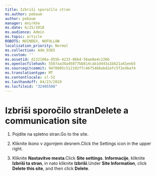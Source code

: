 ```yaml
---
title: Izbriši sporočilo stran
ms.author: pebaum
author: pebaum
manager: mnirkhe
ms.date: 6/25/2018
ms.audience: Admin
ms.topic: article
ROBOTS: NOINDEX, NOFOLLOW
localization_priority: Normal
ms.collection: Adm_O365
ms.custom: ''
ms.assetid: d132106a-d55b-4233-8664-56ae8e4c226b
ms.openlocfilehash: 5587aa34a45877bb814cab1d443a1bb21a41eeb5
ms.sourcegitcommit: 9d78905c512192ffc4675468abd2efc5f2e4baf4
ms.translationtype: MT
ms.contentlocale: sl-SI
ms.lasthandoff: 04/23/2019
ms.locfileid: "32405508"
---
```

# <a name="delete-a-communication-site"></a><span data-ttu-id="ca4dc-102">Izbriši sporočilo stran</span><span class="sxs-lookup"><span data-stu-id="ca4dc-102">Delete a communication site</span></span>

1. <span data-ttu-id="ca4dc-103">Pojdite na spletno stran.</span><span class="sxs-lookup"><span data-stu-id="ca4dc-103">Go to the site.</span></span>
    
2. <span data-ttu-id="ca4dc-104">Kliknite ikono v zgornjem desnem.</span><span class="sxs-lookup"><span data-stu-id="ca4dc-104">Click the Settings icon in the upper right.</span></span>
    
3. <span data-ttu-id="ca4dc-105">Kliknite **Nastavitve mesta**.</span><span class="sxs-lookup"><span data-stu-id="ca4dc-105">Click **Site settings**.</span></span> <span data-ttu-id="ca4dc-106">**Informacije**, kliknite **Izbriši ta stran**, in nato kliknite **Izbriši**.</span><span class="sxs-lookup"><span data-stu-id="ca4dc-106">Under **Site Information**, click **Delete this site**, and then click **Delete**.</span></span>
    

